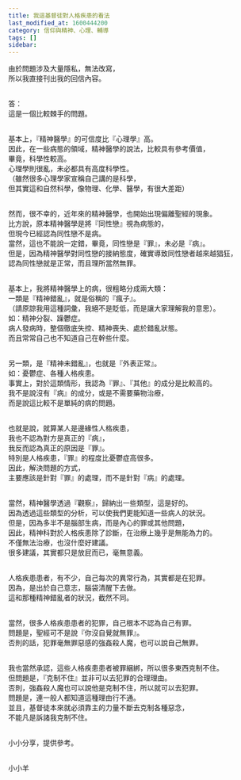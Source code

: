 ```yaml
---
title: 我這基督徒對人格疾患的看法
last_modified_at: 1600444200
category: 信仰與精神、心理、輔導
tags: []
sidebar: 
---
```


<p>由於問題涉及大量隱私，無法改寫，<br/>
所以我直接刊出我的回信內容。</p>
<p><br/>
答：<br/>
這是一個比較棘手的問題。<br/>
 </p>
<p>基本上，『精神醫學』的可信度比『心理學』高。<br/>
因此，在一些病態的領域，精神醫學的說法，比較具有參考價值，<br/>
畢竟，科學性較高。<br/>
心理學則很亂，未必都具有高度科學性。<br/>
（雖然很多心理學家宣稱自己講的是科學，<br/>
但其實這和自然科學，像物理、化學、醫學，有很大差距）</p>
<p><br/>
然而，很不幸的，近年來的精神醫學，也開始出現偏離聖經的現象。<br/>
比方說，原本精神醫學是將『同性戀』視為病態的，<br/>
但現今已經認為同性戀不是病。<br/>
當然，這也不能說一定錯，畢竟，同性戀是『罪』，未必是『病』。<br/>
但是，因為精神醫學對同性戀的接納態度，確實導致同性戀者越來越猖狂，<br/>
認為同性戀就是正常，而且理所當然無罪。<br/>
 </p>
<p>基本上，我將精神醫學上的病，很粗略分成兩大類：<br/>
一類是『精神錯亂』，就是俗稱的『瘋子』。<br/>
（請原諒我用這種詞彙，我絕不是貶低，而是讓大家理解我的意思）。<br/>
如：精神分裂、躁鬱症。<br/>
病人發病時，整個徹底失控、精神喪失、處於錯亂狀態。<br/>
而且常常自己也不知道自己在幹些什麼。</p>
<p> <br/>
另一類，是『精神未錯亂』，也就是『外表正常』。<br/>
如：憂鬱症、各種人格疾患。<br/>
事實上，對於這類情形，我認為『罪』、『其他』的成分是比較高的。<br/>
我不是說沒有『病』的成分，或是不需要藥物治療，<br/>
而是說這比較不是單純的病的問題。<br/>
 </p>
<p>也就是說，就算某人是邊緣性人格疾患，<br/>
我也不認為對方是真正的『病』，<br/>
我反而認為真正的原因是『罪』。<br/>
特別是人格疾患，『罪』的程度比憂鬱症高很多。<br/>
因此，解決問題的方式，<br/>
主要應該是針對『罪』的處理，而不是針對『病』的處理。<br/>
 </p>
<p>當然，精神醫學透過『觀察』，歸納出一些類型，這是好的。<br/>
因為透過這些類型的分析，可以使我們更能知道一些病人的狀況。<br/>
但是，因為多半不是腦部生病，而是內心的罪或其他問題，<br/>
因此，精神科對於人格疾患除了診斷，在治療上幾乎是無能為力的。<br/>
不僅無法治療，也沒什麼好建議。<br/>
很多建議，其實都只是放屁而已，毫無意義。<br/>
 </p>
<p>人格疾患患者，有不少，自己每次的異常行為，其實都是在犯罪。<br/>
因為，是出於自己意志，腦袋清醒下去做。<br/>
這和那種精神錯亂者的狀況，截然不同。</p>
<p><br/>
當然，很多人格疾患患者的犯罪，自己根本不認為自己有罪。<br/>
問題是，聖經可不是說『你沒自覺就無罪』。<br/>
否則的話，犯罪毫無罪惡感的強姦殺人魔，也可以說自己無罪。</p>
<p><br/>
我也當然承認，這些人格疾患患者被罪綑綁，所以很多東西克制不住。<br/>
但問題是，『克制不住』並非可以去犯罪的合理理由。<br/>
否則，強姦殺人魔也可以說他是克制不住，所以就可以去犯罪。<br/>
問題是，連一般人都知道這種理由行不通。<br/>
並且，基督徒本來就必須靠主的力量不斷去克制各種惡念，<br/>
不能凡是訴諸我克制不住。</p>
<p><br/>
小小分享，提供參考。<br/>
 </p>
<p>小小羊</p>
<p> </p>
